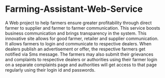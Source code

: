 # Farming-Assistant-Web-Service
A Web project to help farmers ensure greater profitability through direct farmer to supplier and farmer to farmer communication.
This service boosts business communication and brings transparency in the system. This innovative site allows for good farmer, retailer and supplier communication. 
It allows farmers to login and communicate to respective dealers. When dealers publish an advertisement or offer, the respective farmers get notified via Sms message. 
The farmers may also submit their grievances and complaints to respective dealers or authorities using their farmer login on a separate complaints page and authorities will get access to that page regularly using their login id and passwords.

